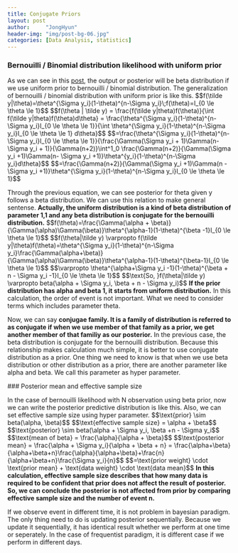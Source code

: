 ```yaml
---
title: Conjugate Priors
layout: post
author:     "JongHyun"
header-img: "img/post-bg-06.jpg"
categories: [Data Analysis, statistics]
---
```

### Bernouilli / Binomial distribution likelihood with uniform prior
<p>
	As we can see in this <a href="/dataanalysis/statistics/2017/09/05/predictive-interval-2/">post</a>, the output or posterior will be beta distribution if we use uniform prior to bernouilli / binomial distribution. The generalization of bernouilli / binomial distribution with uniform prior is like this.
	$$f(\tilde y|\theta)=\theta^{\Sigma y_i}(1-\theta)^{n-\Sigma y_i}\;f(\theta)=I_{0 \le \theta \le 1}$$
	$$f(\theta | \tilde y) = \frac{f(\tilde y|theta)f(\theta)}{\int f(\tilde y|theta)f(\theta)d\theta} = \frac{\theta^{\Sigma y_i}(1-\theta)^{n-\Sigma y_i}I_{0 \le \theta \le 1}}{\int \theta^{\Sigma y_i}(1-\theta)^{n-\Sigma y_i}I_{0 \le \theta \le 1} d\theta}$$
	$$=\frac{\theta^{\Sigma y_i}(1-\theta)^{n-\Sigma y_i}I_{0 \le \theta \le 1}}{\frac{\Gamma(\Sigma y_i + 1)\Gamma(n-\Sigma y_i + 1)}{\Gamma(n+2)}\int^1_0 \frac{\Gamma(n+2)}{\Gamma(\Sigma y_i +1)\Gamma(n- \Sigma y_i +1)}\theta^{y_i}(1-\theta)^{n-\Sigma y_i}d\theta}$$
	$$=\frac{\Gamma(n+2)}{\Gamma(\Sigma y_i +1)\Gamma(n - \Sigma y_i +1)}\theta^{\Sigma y_i}(1-\theta)^{n-\Sigma y_i}I_{0 \le \theta \le 1}$$
</p>
<p>
	Through the previous equation, we can see posterior for theta given y follows a beta distribution. We can use this relation to make general sentense. <b>Actually, the uniform distribution is a kind of beta distribution of parameter 1,1 and any beta distribution is conjugate for the bernouilli distribution.</b> 
	$$f(\theta)=\frac{\Gamma(\alpha + \beta)}{\Gamma(\alpha)\Gamma(\beta)}\theta^{\alpha-1}(1-\theta)^{\beta -1}I_{0 \le \theta \le 1}$$
	$$f(\theta|\tilde y) \varpropto f(\tilde y|\theta)f(\theta)=\theta^{\Sigma y_i}(1-\theta)^{n-\Sigma y_i}\frac{\Gamma(\alpha+\beta)}{\Gamma(\alpha)\Gamma(\beta)}\theta^{\alpha-1}(1-\theta)^{\beta-1}I_{0 \le \theta \le 1}$$
	$$\varpropto \theta^{\alpha+\Sigma y_i -1}(1-\theta)^{\beta + n - \Sigma y_i -1}I_{0 \le \theta \le 1}$$
	$$\text{So, }f(\theta|\tilde y) \varpropto beta(\alpha + \Sigma y_i, \beta + n - \Sigma y_i)$$
	<b>If the prior distribution has alpha and beta 1, it starts from uniform distribution.</b> In this calculation, the order of event is not important. What we need to consider terms which includes parameter theta.
</p>
<p>
	Now, we can say <b>conjugae family. It is a family of distribution is referred to as conjugate if when we use member of that family as a prior, we get another member of that familiy as our posterior.</b> In the previous case, the beta distribution is conjugate for the bernouilli distribution. Because this relationship makes calculation much simple, it is better to use conjugate distribution as a prior. One thing we need to know is that when we use beta distribution or other distribution as a prior, there are another parameter like alpha and beta. We call this parameter as hyper parameter.
</p>
### Posterior mean and effective sample size
<p>
	In the case of bernouilli likelihood with N observation using beta prior, now we can write the posterior predictive distribution is like this. Also, we can set effective sample size using hyper parameter.
	$$\text{prior} \sim beta(\alpha, \beta)$$
	$$\text{effective sample size} = \alpha + \beta$$
	$$\text{posterior} \sim beta(\alpha + \Sigma y_i, \beta +n - \Sigma y_i$$
	$$\text{mean of beta} = \frac{\alpha}{\alpha + \beta}$$
	$$\text{posterior mean} = \frac{\alpha + \Sigma y_i}{\alpha + \beta + n} = \frac{\alpha+\beta}{\alpha+\beta+n}\frac{\alpha}{\alpha+\beta}+\frac{n}{\alpha+\beta+n}\frac{\Sigma y_i}{n}$$
	$$=\text{prior weight} \cdot \text{prior mean} + \text{data weight} \cdot \text{data mean}$$
	<b>In this calculation, effective sample size describes that how many data is required to be confident that prior does not affect the result of posterior. So, we can conclude the posterior is not affected from prior by comparing effective sample size and the number of event n.</b>
</p>
<p>
	If we observe event in different time, it is not problem in bayesian paradigm. The only thing need to do is updating posterior sequentially. Because we update it sequentially, it has identical result whether we perform at one time or seperately. In the case of frequentist paradigm, it is different case if we perform in different days.
</p>
